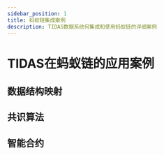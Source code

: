 ```yaml
---
sidebar_position: 1
title: 蚂蚁链集成案例
description: TIDAS数据系统何集成和使用蚂蚁链的详细案例
---
```


# TIDAS在蚂蚁链的应用案例

## 数据结构映射


## 共识算法


## 智能合约

